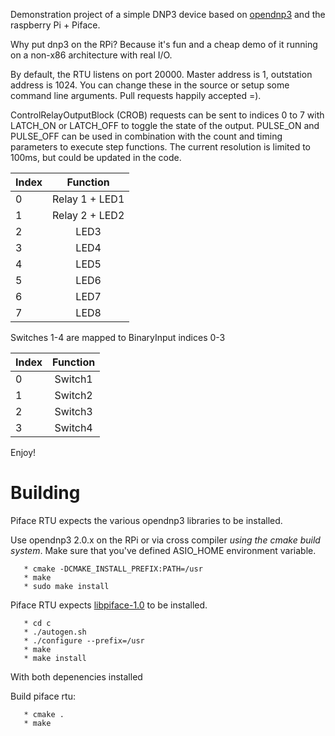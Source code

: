 Demonstration project of a simple DNP3 device based on [opendnp3](https://www.automatak.com/opendnp3) and the raspberry Pi + Piface.

Why put dnp3 on the RPi? Because it's fun and a cheap demo of it running on a non-x86 architecture with real I/O.

By default, the RTU listens on port 20000. Master address is 1, outstation address is 1024. You can change these in the source
or setup some command line arguments. Pull requests happily accepted =).

ControlRelayOutputBlock (CROB) requests can be sent to indices 0 to 7 with LATCH_ON or LATCH_OFF to toggle the state of the output. PULSE_ON and PULSE_OFF can be used in combination with the count and timing parameters to execute step functions. The current resolution is limited to 100ms, but could be updated in the code. 

| Index         | Function        |
| ------------- |:---------------:|
| 0             | Relay 1 + LED1  |
| 1             | Relay 2 + LED2  |
| 2             | LED3            |
| 3             | LED4            |
| 4             | LED5            |
| 5             | LED6            |
| 6             | LED7            |
| 7             | LED8            |


Switches 1-4 are mapped to BinaryInput indices 0-3

| Index         | Function        |
| ------------- |:---------------:|
| 0             | Switch1         |
| 1             | Switch2         |
| 2             | Switch3         |
| 3             | Switch4         |


Enjoy!

Building
==========================

Piface RTU expects the various opendnp3 libraries to be installed.

Use opendnp3 2.0.x on the RPi or via cross compiler *using the cmake build system*. Make sure that you've defined ASIO_HOME environment variable.

```
   * cmake -DCMAKE_INSTALL_PREFIX:PATH=/usr
   * make
   * sudo make install
```

Piface RTU expects [libpiface-1.0](https://github.com/thomasmacpherson/piface) to be installed.

```
   * cd c
   * ./autogen.sh
   * ./configure --prefix=/usr
   * make
   * make install
```

With both depenencies installed 

Build piface rtu:
```
   * cmake .
   * make
```
